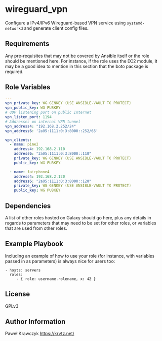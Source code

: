 wireguard_vpn
=========

Configure a IPv4/IPv6 Wireguard-based VPN service using `systemd-networkd` and generate client config files.

Requirements
------------

Any pre-requisites that may not be covered by Ansible itself or the role should be mentioned here. For instance, if the role uses the EC2 module, it may be a good idea to mention in this section that the boto package is required.

Role Variables
--------------

```yaml
---
vpn_private_key: WG GENKEY (USE ANSIBLE-VAULT TO PROTECT)
vpn_public_key: WG PUBKEY
# UDP listening port on public Internet
vpn_listen_port: 1194
# Addresses on internal VPN tunnel
vpn_address4: "192.168.2.252/24"
vpn_address6: '2a05:1111:0:3:8000::252/65'

vpn_clients:
  - name: pine2
    address4: 192.168.2.110
    address6: "2a05:1111:0:3:8000::110"
    private_key: WG GENKEY (USE ANSIBLE-VAULT TO PROTECT)
    public_key: WG PUBKEY

  - name: fairphone4
    address4: 192.168.2.120
    address6: "2a05:1111:0:3:8000::120"
    private_key: WG GENKEY (USE ANSIBLE-VAULT TO PROTECT)
    public_key: WG PUBKEY
```

Dependencies
------------

A list of other roles hosted on Galaxy should go here, plus any details in regards to parameters that may need to be set for other roles, or variables that are used from other roles.

Example Playbook
----------------

Including an example of how to use your role (for instance, with variables passed in as parameters) is always nice for users too:

    - hosts: servers
      roles:
         - { role: username.rolename, x: 42 }

License
-------

GPLv3

Author Information
------------------

Paweł Krawczyk https://krvtz.net/